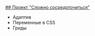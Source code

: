 [## Проект "Сложно сосредоточиться"](https://romagenza.github.io/slozhno-sosredotochitsya/)

- Адаптив
- Переменные в CSS
- Гриды
